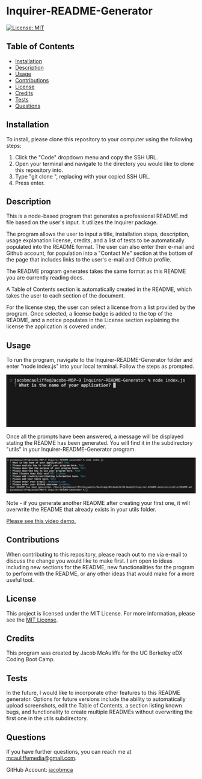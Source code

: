 # Inquirer-README-Generator
[![License: MIT](https://img.shields.io/badge/License-MIT-yellow.svg)](https://opensource.org/licenses/MIT)
## Table of Contents
* [Installation](#installation)
* [Description](#description)
* [Usage](#usage)
* [Contributions](#contributions)
* [License](#license)
* [Credits](#credits)
* [Tests](#tests)
* [Questions](#questions)
    
## Installation
To install, please clone this repository to your computer using the following steps:

1. Click the "Code" dropdown menu and copy the SSH URL.
2. Open your terminal and navigate to the directory you would like to clone this repository into.
3. Type "git clone <paste SSH URL>", replacing <paste SSH URL> with your copied SSH URL.
4. Press enter.

## Description
This is a node-based program that generates a professional README.md file based on the user's input. It utilizes the Inquirer package.

The program allows the user to input a title, installation steps, description, usage explanation license, credits, and a list of tests to be automatically populated into the README format. The user can also enter their e-mail and Github account, for population into a "Contact Me" section at the bottom of the page that includes links to the user's e-mail and Github profile.

The README program generates takes the same format as this README you are currently reading does.

A Table of Contents section is automatically created in the README, which takes the user to each section of the document.

For the license step, the user can select a license from a list provided by the program. Once selected, a license badge is added to the top of the README, and a notice populates in the License section explaining the license the application is covered under.

## Usage
To run the program, navigate to the Inquirer-README-Generator folder and enter "node index.js" into your local terminal. Follow the steps as prompted.

![Screenshot](assets/screenshots/screenshot1.png)

Once all the prompts have been answered, a message will be displayed stating the README has been generated. You will find it in the subdirectory "utils" in your Inquirer-README-Generator program.

![Screenshot](assets/screenshots/screenshot2.png)

Note - if you generate another README after creating your first one, it will overwrite the README that already exists in your utils folder.

[Please see this video demo.](https://www.youtube.com/watch?v=q-IHm4JOogA)

## Contributions
When contributing to this repository, please reach out to me via e-mail to discuss the change you would like to make first. I am open to ideas including new sections for the README, new functionalities for the program to perform with the README, or any other ideas that would make for a more useful tool.

## License
This project is licensed under the MIT License. For more information, please see the [MIT License](https://opensource.org/licenses/MIT).

## Credits
This program was created by Jacob McAuliffe for the UC Berkeley eDX Coding Boot Camp.

## Tests
In the future, I would like to incorporate other features to this README generator. Options for future versions include the ability to automatically upload screenshots, edit the Table of Contents, a section listing known bugs, and functionality to create multiple READMEs without overwriting the first one in the utils subdirectory.

## Questions
If you have further questions, you can reach me at [mcauliffemedia@gmail.com](mailto:mcauliffemedia@gmail.com).

GitHub Account: [jacobmca](https://github.com/jacobmca)
